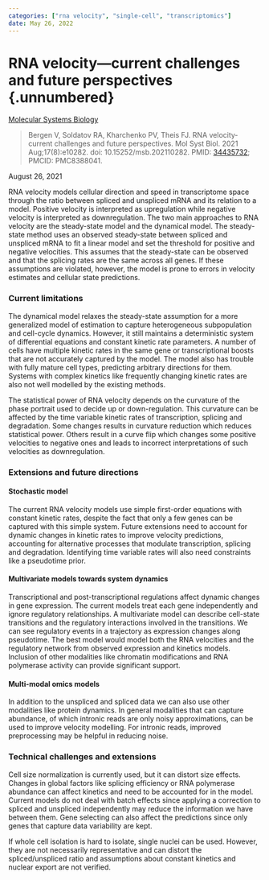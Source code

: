 ```yaml
---
categories: ["rna velocity", "single-cell", "transcriptomics"]
date: May 26, 2022
---
```


# RNA velocity—current challenges and future perspectives {.unnumbered}

[Molecular Systems Biology](https://www.embopress.org/doi/full/10.15252/msb.202110282)

> Bergen V, Soldatov RA, Kharchenko PV, Theis FJ. RNA velocity-current
> challenges and future perspectives. Mol Syst Biol. 2021 Aug;17(8):e10282. doi:
> 10.15252/msb.202110282. PMID:
> [34435732](https://pubmed.ncbi.nlm.nih.gov/34435732/); PMCID: PMC8388041.

August 26, 2021

RNA velocity models cellular direction and speed in transcriptome space through
the ratio between spliced and unspliced mRNA and its relation to a model.
Positive velocity is interpreted as upregulation while negative velocity is
interpreted as downregulation. The two main approaches to RNA velocity are the
steady-state model and the dynamical model. The steady-state method uses an
observed steady-state between spliced and unspliced mRNA to fit a linear model
and set the threshold for positive and negative velocities. This assumes that
the steady-state can be observed and that the splicing rates are the same across
all genes. If these assumptions are violated, however, the model is prone to
errors in velocity estimates and cellular state predictions. 

### Current limitations

The dynamical model relaxes the steady-state assumption for a more generalized
model of estimation to capture heterogeneous subpopulation and cell-cycle
dynamics. However, it still maintains a deterministic system of differential
equations and constant kinetic rate parameters. A number of cells have multiple
kinetic rates in the same gene or transcriptional boosts that are not
accurately captured by the model. The model also has trouble with fully mature
cell types, predicting arbitrary directions for them. Systems with complex
kinetics like frequently changing kinetic rates are also not well modelled by
the existing methods.

The statistical power of RNA velocity depends on the curvature of the phase
portrait used to decide up or down-regulation. This curvature can be affected by
the time variable kinetic rates of transcription, splicing and degradation. Some
changes results in curvature reduction which reduces statistical power. Others
result in a curve flip which changes some positive velocities to negative ones
and leads to incorrect interpretations of such velocities as downregulation.

### Extensions and future directions

#### Stochastic model

The current RNA velocity models use simple first-order equations with constant
kinetic rates, despite the fact that only a few genes can be captured with this
simple system. Future extensions need to account for dynamic changes in kinetic
rates to improve velocity predictions, accounting for alternative processes that
modulate transcription, splicing and degradation. Identifying time variable rates will also need constraints like a pseudotime prior. 

#### Multivariate models towards system dynamics

Transcriptional and post-transcriptional regulations affect dynamic changes in
gene expression. The current models treat each gene independently and ignore
regulatory relationships. A multivariate model can describe cell-state
transitions and the regulatory interactions involved in the transitions. We can
see regulatory events in a trajectory as expression changes along pseudotime.
The best model would model both the RNA velocities and the regulatory network
from observed expression and kinetics models. Inclusion of other modalities like
chromatin modifications and RNA polymerase activity can provide significant
support.

#### Multi-modal omics models

In addition to the unspliced and spliced data we can also use other modalities
like protein dynamics. In general modalities that can capture abundance, of
which intronic reads are only noisy approximations, can be used to improve
velocity modelling. For intronic reads, improved preprocessing may be helpful in
reducing noise.

### Technical challenges and extensions

Cell size normalization is currently used, but it can distort size effects.
Changes in global factors like splicing efficiency or RNA polymerase abundance
can affect kinetics and need to be accounted for in the model. Current models do
not deal with batch effects since applying a correction to spliced and unspliced
independently may reduce the information we have between them. Gene selecting
can also affect the predictions since only genes that capture data variability
are kept. 

If whole cell isolation is hard to isolate, single nuclei can be used. However,
they are not necessarily representative and can distort the spliced/unspliced
ratio and assumptions about constant kinetics and nuclear export are not
verified.

